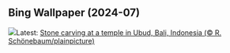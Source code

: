 ## Bing Wallpaper (2024-07)
![](https://www.bing.com/th?id=OHR.UbudBali_EN-US3541248173_UHD.jpg&w=1000)Latest: [Stone carving at a temple in Ubud, Bali, Indonesia (© R. Schönebaum/plainpicture)](https://www.bing.com/th?id=OHR.UbudBali_EN-US3541248173_UHD.jpg)